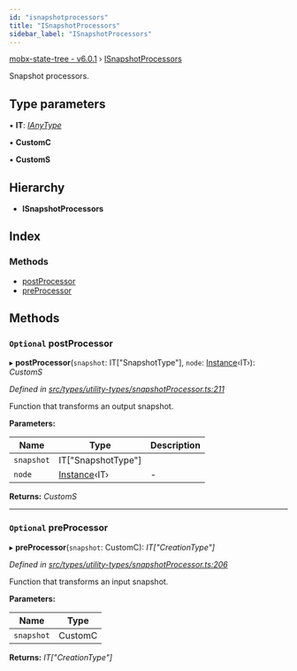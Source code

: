```yaml
---
id: "isnapshotprocessors"
title: "ISnapshotProcessors"
sidebar_label: "ISnapshotProcessors"
---
```


[mobx-state-tree - v6.0.1](../index.md) › [ISnapshotProcessors](isnapshotprocessors.md)

Snapshot processors.

## Type parameters

▪ **IT**: *[IAnyType](ianytype.md)*

▪ **CustomC**

▪ **CustomS**

## Hierarchy

* **ISnapshotProcessors**

## Index

### Methods

* [postProcessor](isnapshotprocessors.md#optional-postprocessor)
* [preProcessor](isnapshotprocessors.md#optional-preprocessor)

## Methods

### `Optional` postProcessor

▸ **postProcessor**(`snapshot`: IT["SnapshotType"], `node`: [Instance](../index.md#instance)‹IT›): *CustomS*

*Defined in [src/types/utility-types/snapshotProcessor.ts:211](https://github.com/mobxjs/mobx-state-tree/blob/7097c4d6/src/types/utility-types/snapshotProcessor.ts#L211)*

Function that transforms an output snapshot.

**Parameters:**

Name | Type | Description |
------ | ------ | ------ |
`snapshot` | IT["SnapshotType"] |   |
`node` | [Instance](../index.md#instance)‹IT› | - |

**Returns:** *CustomS*

___

### `Optional` preProcessor

▸ **preProcessor**(`snapshot`: CustomC): *IT["CreationType"]*

*Defined in [src/types/utility-types/snapshotProcessor.ts:206](https://github.com/mobxjs/mobx-state-tree/blob/7097c4d6/src/types/utility-types/snapshotProcessor.ts#L206)*

Function that transforms an input snapshot.

**Parameters:**

Name | Type |
------ | ------ |
`snapshot` | CustomC |

**Returns:** *IT["CreationType"]*
